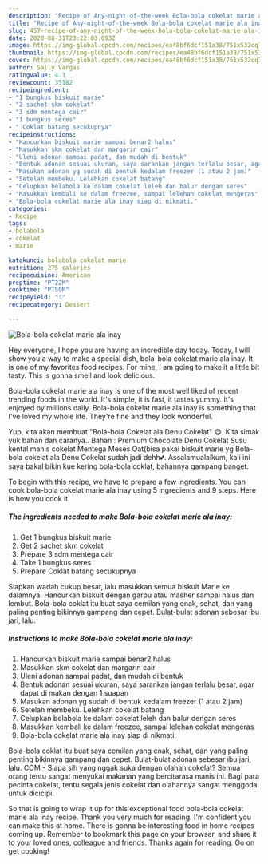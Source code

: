 ```yaml
---
description: "Recipe of Any-night-of-the-week Bola-bola cokelat marie ala inay"
title: "Recipe of Any-night-of-the-week Bola-bola cokelat marie ala inay"
slug: 457-recipe-of-any-night-of-the-week-bola-bola-cokelat-marie-ala-inay
date: 2020-08-31T23:22:03.093Z
image: https://img-global.cpcdn.com/recipes/ea48bf6dcf151a38/751x532cq70/bola-bola-cokelat-marie-ala-inay-foto-resep-utama.jpg
thumbnail: https://img-global.cpcdn.com/recipes/ea48bf6dcf151a38/751x532cq70/bola-bola-cokelat-marie-ala-inay-foto-resep-utama.jpg
cover: https://img-global.cpcdn.com/recipes/ea48bf6dcf151a38/751x532cq70/bola-bola-cokelat-marie-ala-inay-foto-resep-utama.jpg
author: Sally Vargas
ratingvalue: 4.3
reviewcount: 35182
recipeingredient:
- "1 bungkus biskuit marie"
- "2 sachet skm cokelat"
- "3 sdm mentega cair"
- "1 bungkus seres"
- " Coklat batang secukupnya"
recipeinstructions:
- "Hancurkan biskuit marie sampai benar2 halus"
- "Masukkan skm cokelat dan margarin cair"
- "Uleni adonan sampai padat, dan mudah di bentuk"
- "Bentuk adonan sesuai ukuran, saya sarankan jangan terlalu besar, agar dapat di makan dengan 1 suapan"
- "Masukan adonan yg sudah di bentuk kedalam freezer (1 atau 2 jam)"
- "Setelah membeku. Lelehkan cokelat batang"
- "Celupkan bolabola ke dalam cokelat leleh dan balur dengan seres"
- "Masukkan kembali ke dalam freezee, sampai lelehan cokelat mengeras"
- "Bola-bola cokelat marie ala inay siap di nikmati."
categories:
- Recipe
tags:
- bolabola
- cokelat
- marie

katakunci: bolabola cokelat marie 
nutrition: 275 calories
recipecuisine: American
preptime: "PT22M"
cooktime: "PT59M"
recipeyield: "3"
recipecategory: Dessert

---
```



![Bola-bola cokelat marie ala inay](https://img-global.cpcdn.com/recipes/ea48bf6dcf151a38/751x532cq70/bola-bola-cokelat-marie-ala-inay-foto-resep-utama.jpg)

Hey everyone, I hope you are having an incredible day today. Today, I will show you a way to make a special dish, bola-bola cokelat marie ala inay. It is one of my favorites food recipes. For mine, I am going to make it a little bit tasty. This is gonna smell and look delicious.

Bola-bola cokelat marie ala inay is one of the most well liked of recent trending foods in the world. It's simple, it is fast, it tastes yummy. It's enjoyed by millions daily. Bola-bola cokelat marie ala inay is something that I've loved my whole life. They're fine and they look wonderful.

Yup, kita akan membuat &#34;Bola-bola Cokelat ala Denu Cokelat&#34; 😋. Kita simak yuk bahan dan caranya.. Bahan : Premium Chocolate Denu Cokelat Susu kental manis cokelat Mentega Meses Oat(bisa pakai biskuit marie yg Bola-bola cokelat ala Denu Cokelat sudah jadi dehh💕. Assalamualaikum, kali ini saya bakal bikin kue kering bola-bola coklat, bahannya gampang banget.


To begin with this recipe, we have to prepare a few ingredients. You can cook bola-bola cokelat marie ala inay using 5 ingredients and 9 steps. Here is how you cook it.

<!--inarticleads1-->

##### The ingredients needed to make Bola-bola cokelat marie ala inay:

1. Get 1 bungkus biskuit marie
1. Get 2 sachet skm cokelat
1. Prepare 3 sdm mentega cair
1. Take 1 bungkus seres
1. Prepare  Coklat batang secukupnya


Siapkan wadah cukup besar, lalu masukkan semua biskuit Marie ke dalamnya. Hancurkan biskuit dengan garpu atau masher sampai halus dan lembut. Bola-bola coklat itu buat saya cemilan yang enak, sehat, dan yang paling penting bikinnya gampang dan cepet. Bulat-bulat adonan sebesar ibu jari, lalu. 

<!--inarticleads2-->

##### Instructions to make Bola-bola cokelat marie ala inay:

1. Hancurkan biskuit marie sampai benar2 halus
1. Masukkan skm cokelat dan margarin cair
1. Uleni adonan sampai padat, dan mudah di bentuk
1. Bentuk adonan sesuai ukuran, saya sarankan jangan terlalu besar, agar dapat di makan dengan 1 suapan
1. Masukan adonan yg sudah di bentuk kedalam freezer (1 atau 2 jam)
1. Setelah membeku. Lelehkan cokelat batang
1. Celupkan bolabola ke dalam cokelat leleh dan balur dengan seres
1. Masukkan kembali ke dalam freezee, sampai lelehan cokelat mengeras
1. Bola-bola cokelat marie ala inay siap di nikmati.


Bola-bola coklat itu buat saya cemilan yang enak, sehat, dan yang paling penting bikinnya gampang dan cepet. Bulat-bulat adonan sebesar ibu jari, lalu. COM - Siapa sih yang nggak suka dengan olahan cokelat? Semua orang tentu sangat menyukai makanan yang bercitarasa manis ini. Bagi para pecinta cokelat, tentu segala jenis cokelat dan olahannya sangat menggoda untuk dicicipi. 

So that is going to wrap it up for this exceptional food bola-bola cokelat marie ala inay recipe. Thank you very much for reading. I'm confident you can make this at home. There is gonna be interesting food in home recipes coming up. Remember to bookmark this page on your browser, and share it to your loved ones, colleague and friends. Thanks again for reading. Go on get cooking!
